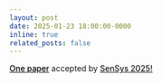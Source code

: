 ```yaml
---
layout: post
date: 2025-01-23 18:00:00-0000
inline: true
related_posts: false
---
```


<a href="https://arxiv.org/abs/2503.01768" style="font-weight: 500; color: black;">One paper</a> accepted by <a href="https://sensys.acm.org/2025/" style="font-weight: 500;">SenSys 2025!</a>